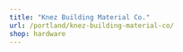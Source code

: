 ```yaml
---
title: "Knez Building Material Co."
url: /portland/knez-building-material-co/
shop: hardware
---
```


